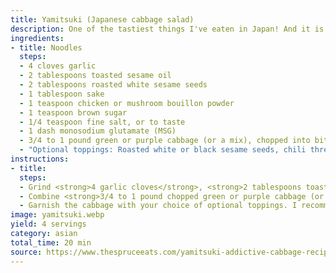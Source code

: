 ```yaml
---
title: Yamitsuki (Japanese cabbage salad)
description: One of the tastiest things I've eaten in Japan! And it is really simple, although grinding the ingredients takes a while.
ingredients:
- title: Noodles
  steps:
  - 4 cloves garlic
  - 2 tablespoons toasted sesame oil
  - 2 tablespoons roasted white sesame seeds
  - 1 tablespoon sake
  - 1 teaspoon chicken or mushroom bouillon powder
  - 1 teaspoon brown sugar
  - 1/4 teaspoon fine salt, or to taste
  - 1 dash monosodium glutamate (MSG)
  - 3/4 to 1 pound green or purple cabbage (or a mix), chopped into bite-sized pieces, washed, and dried
  - "Optional toppings: Roasted white or black sesame seeds, chili threads, furikake, chopped dried red chiles, toasted sesame oil, freshly ground black pepper"
instructions:
- title:
  steps:
  - Grind <strong>4 garlic cloves</strong>, <strong>2 tablespoons toasted sesame oil</strong>, <strong>2 tablespoons roasted white sesame seeds</strong>, <strong>1 tablespoon sake</strong>, <strong>1 teaspoon chicken or mushroom bouillon powder</strong>, <strong>1 teaspoon brown sugar</strong>, <strong>1/4 teaspoon fine salt</strong>, and <strong>1 dash MSG</strong> together using a mortar and pestle, until you achieve a smooth, aromatic paste. Go ahead, give it a taste, and adjust as needed.
  - Combine <strong>3/4 to 1 pound chopped green or purple cabbage (or a mix)</strong> and your freshly-ground seasoning paste in a large mixing bowl. Using your hands, rub the mixture into the cabbage, ensuring each piece is well coated. Alternatively, add the cabbage and the paste mixture into a sealable storage bag or container. Seal it tight and shake until the cabbage is thoroughly coated.
  - Garnish the cabbage with your choice of optional toppings. I recommend starting with <strong>extra sesame seeds</strong> and a drizzle of <strong>toasted sesame oil</strong>. For a pop of color and a spicy kick, add <strong>chili threads</strong> or <strong>chopped dried red chiles</strong>, or both.
image: yamitsuki.webp
yield: 4 servings
category: asian
total_time: 20 min
source: https://www.thespruceeats.com/yamitsuki-addictive-cabbage-recipe-8367347
---
```

